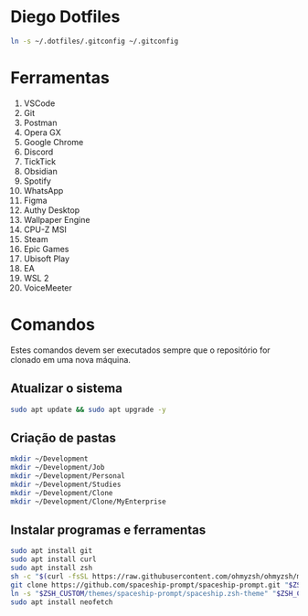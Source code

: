 # Diego Dotfiles

```bash
ln -s ~/.dotfiles/.gitconfig ~/.gitconfig
```

# Ferramentas

1. VSCode
2. Git
3. Postman
4. Opera GX
5. Google Chrome
6. Discord
7. TickTick
8. Obsidian
9. Spotify
10. WhatsApp
11. Figma
12. Authy Desktop
13. Wallpaper Engine
14. CPU-Z MSI
15. Steam
16. Epic Games
17. Ubisoft Play
18. EA
19. WSL 2
20. VoiceMeeter

# Comandos
Estes comandos devem ser executados sempre que o repositório for clonado em uma nova máquina.

## Atualizar o sistema
```bash
sudo apt update && sudo apt upgrade -y
```
## Criação de pastas
```bash
mkdir ~/Development
mkdir ~/Development/Job
mkdir ~/Development/Personal
mkdir ~/Development/Studies
mkdir ~/Development/Clone
mkdir ~/Development/Clone/MyEnterprise
```

## Instalar programas e ferramentas
```bash
sudo apt install git
sudo apt install curl
sudo apt install zsh
sh -c "$(curl -fsSL https://raw.githubusercontent.com/ohmyzsh/ohmyzsh/master/tools/install.sh)"
git clone https://github.com/spaceship-prompt/spaceship-prompt.git "$ZSH_CUSTOM/themes/spaceship-prompt" --depth=1
ln -s "$ZSH_CUSTOM/themes/spaceship-prompt/spaceship.zsh-theme" "$ZSH_CUSTOM/themes/spaceship.zsh-theme"
sudo apt install neofetch
```